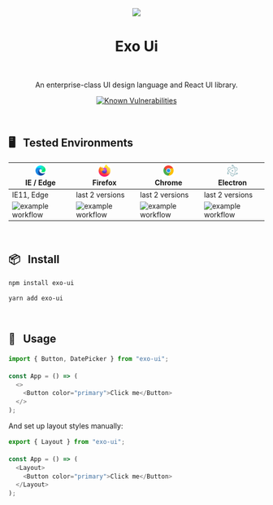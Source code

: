 <p align="center">
  <a href="https://github.com/edo92/Exo-Ui">
    <img width="300" src="https://raw.githubusercontent.com/edo92/markdowntestx/main/.assets/logo.png?token=AH5SSOJIC3GCJVNRKPZCIMLB2WXBQ">
  </a>
</p>

<h1 align="center">Exo Ui</h1>

</br>

<div align="center">

An enterprise-class UI design language and React UI library.

[![Known Vulnerabilities](https://snyk.io/test/github/edo92/Exo-Ui/badge.svg)](https://snyk.io/test/github/edo92/Exo-Ui)

</div>

</br>

## 🖥 &nbsp; Tested Environments

| <img src="https://raw.githubusercontent.com/edo92/Exo-Ui/main/assets/edge.png" alt="IE / Edge" width="24px" height="24px" /> <br> IE / Edge | <img src="https://raw.githubusercontent.com/edo92/Exo-Ui/main/assets/firefox.png" alt="Firefox" width="24px" height="24px" /> <br>Firefox | <img src="https://raw.githubusercontent.com/edo92/Exo-Ui/main/assets/chrome.png" alt="Chrome" width="24px" height="24px" /> <br> Chrome | <img src="https://raw.githubusercontent.com/edo92/Exo-Ui/main/assets/electron.png" alt="Electron" width="24px" height="24px" /> <br>Electron |
| ------------- | ------------- | ------------- | ------------- |
| IE11, Edge | last 2 versions | last 2 versions | last 2 versions |
| ![example workflow](https://github.com/edo92/Exo-Ui/actions/workflows/edge.yml/badge.svg)  | ![example workflow](https://github.com/edo92/Exo-Ui/actions/workflows/firefox.yml/badge.svg)  | ![example workflow](https://github.com/edo92/Exo-Ui/actions/workflows/chrome.yml/badge.svg)  | ![example workflow](https://github.com/edo92/Exo-Ui/actions/workflows/electron.yml/badge.svg)  |

</br>

## 📦 &nbsp; Install

```
npm install exo-ui
```

```
yarn add exo-ui
```

</br>

## 🔨 &nbsp; Usage

```js
import { Button, DatePicker } from "exo-ui";

const App = () => (
  <>
    <Button color="primary">Click me</Button>
  </>
);
```

And set up layout styles manually:

```js
export { Layout } from "exo-ui";

const App = () => (
  <Layout>
    <Button color="primary">Click me</Button>
  </Layout>
);
```

</br>
